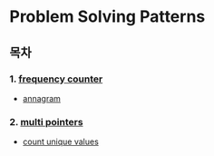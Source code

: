 # Problem Solving Patterns

## 목차

### 1. [frequency counter](https://github.com/HyeonJu-C/problem-solving-pattern/blob/main/frequency-counter.js)

- [annagram](https://github.com/HyeonJu-C/problem-solving-pattern/blob/main/frequency-counter-annagram.js)

### 2. [multi pointers](https://github.com/HyeonJu-C/problem-solving-pattern/blob/main/multi-pointers.js)

- [count unique values](https://github.com/HyeonJu-C/problem-solving-pattern/blob/main/multi-pointers-count-unique-values.js)
